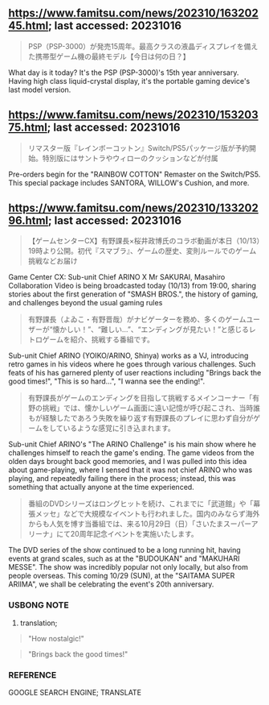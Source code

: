 
## https://www.famitsu.com/news/202310/16320245.html; last accessed: 20231016

> PSP（PSP-3000）が発売15周年。最高クラスの液晶ディスプレイを備えた携帯型ゲーム機の最終モデル【今日は何の日？】

What day is it today? It's the PSP (PSP-3000)'s 15th year anniversary. Having high class liquid-crystal display, it's the portable gaming device's last model version. 

## https://www.famitsu.com/news/202310/15320375.html; last accessed: 20231016

> リマスター版『レインボーコットン』Switch/PS5パッケージ版が予約開始。特別版にはサントラやウィローのクッションなどが付属

Pre-orders begin for the "RAINBOW COTTON" Remaster on the Switch/PS5. This special package includes SANTORA, WILLOW's Cushion, and more.

## https://www.famitsu.com/news/202310/13320296.html; last accessed: 20231016

> 【ゲームセンターCX】有野課長×桜井政博氏のコラボ動画が本日（10/13）19時より公開。初代『スマブラ』、ゲームの歴史、変則ルールでのゲーム挑戦などお届け

Game Center CX: Sub-unit Chief ARINO X Mr SAKURAI, Masahiro Collaboration Video is being broadcasted today (10/13) from 19:00, sharing stories about the first generation of "SMASH BROS.", the history of gaming, and challenges beyond the usual gaming rules

> 有野課長（よゐこ・有野晋哉）がナビゲーターを務め、多くのゲームユーザーが“懐かしい！”、“難しい…”、“エンディングが見たい！”と感じるレトロゲームを紹介、挑戦する番組です。

Sub-unit Chief ARINO (YOIKO/ARINO, Shinya) works as a VJ, introducing retro games in his videos where he goes through various challenges. Such feats of his has garnered plenty of user reactions including "Brings back the good times!", "This is so hard...", "I wanna see the ending!".

> 有野課長がゲームのエンディングを目指して挑戦するメインコーナー「有野の挑戦」では、懐かしいゲーム画面に遠い記憶が呼び起こされ、当時誰もが経験したであろう失敗を繰り返す有野課長のプレイに思わず自分がゲームをしているような感覚に引き込まれます。

Sub-unit Chief ARINO's "The ARINO Challenge" is his main show where he challenges himself to reach the game's ending. The game videos from the olden days brought back good memories, and I was pulled into this idea about game-playing, where I sensed that it was not chief ARINO who was playing, and repeatedly failing there in the process; instead, this was something that actually anyone at the time experienced.  

> 番組のDVDシリーズはロングヒットを続け、これまでに「武道館」や「幕張メッセ」などで大規模なイベントも行われました。国内のみならず海外からも人気を博す当番組では、来る10月29日（日）「さいたまスーパーアリーナ」にて20周年記念イベントを実施いたします。

The DVD series of the show continued to be a long running hit, having events at grand scales, such as at the "BUDOUKAN" and "MAKUHARI MESSE". The show was incredibly popular not only locally, but also from people overseas. This coming 10/29 (SUN), at the "SAITAMA SUPER ARIIMA", we shall be celebrating the event's 20th anniversary. 

### USBONG NOTE

1) translation;

> "How nostalgic!"

> "Brings back the good times!"

### REFERENCE

GOOGLE SEARCH ENGINE; TRANSLATE
